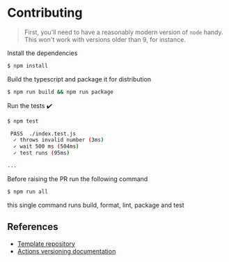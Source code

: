 # Contributing

> First, you'll need to have a reasonably modern version of `node` handy. This won't work with versions older than 9, for instance.

Install the dependencies
```bash
$ npm install
```

Build the typescript and package it for distribution
```bash
$ npm run build && npm run package
```

Run the tests :heavy_check_mark:
```bash
$ npm test

 PASS  ./index.test.js
  ✓ throws invalid number (3ms)
  ✓ wait 500 ms (504ms)
  ✓ test runs (95ms)

...
```

Before raising the PR run the following command
```bash
$ npm run all
```
this single command runs build, format, lint, package and test

## References

- [Template repository](https://github.com/actions/typescript-action)
- [Actions versioning documentation](https://github.com/actions/toolkit/blob/master/docs/action-versioning.md)
